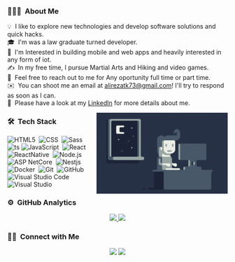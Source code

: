 
### 👨🏻‍💻 &nbsp;About Me

💡 &nbsp;I like to explore new technologies and develop software solutions and quick hacks.\
🎓 &nbsp;I'm was a law graduate turned developer.\
🌱 &nbsp;I'm Interested in building mobile and web apps and heavily interested in any form of iot.\
✍️ &nbsp;In my free time, I pursue Martial Arts and Hiking and video games.\
💬 &nbsp;Feel free to reach out to me for Any oportunity full time or part time.\
✉️ &nbsp;You can shoot me an email at alirezatk73@gmail.com! I'll try to respond as soon as I can.\
📄 &nbsp;Please have a look at my [LinkedIn](https://www.linkedin.com/in/art1373/) for more details about me.

<img alt="Night Coding" src="https://raw.githubusercontent.com/AVS1508/AVS1508/master/assets/Night-Coding.gif" align="right"/>

### 🛠 &nbsp;Tech Stack

![HTML5](https://img.shields.io/badge/-HTML5-05122A?style=flat&logo=HTML5)&nbsp;
![CSS](https://img.shields.io/badge/-CSS-05122A?style=flat&logo=CSS3&logoColor=1572B6)&nbsp;
![Sass](https://img.shields.io/badge/-Sass-05122A?style=flat&logo=Sass)&nbsp;
![ts](https://badgen.net/badge/-/TypeScript?icon=typescript&label&labelColor=blue&color=555555)
![JavaScript](https://img.shields.io/badge/-JavaScript-05122A?style=flat&logo=javascript)&nbsp;
![React](https://img.shields.io/badge/-React-05122A?style=flat&logo=react)&nbsp;
![ReactNative](https://img.shields.io/badge/-ReactNative-05122A?style=flat&logo=react)&nbsp;
![Node.js](https://img.shields.io/badge/-Node.js-05122A?style=flat&logo=node.js)&nbsp;
![ASP NetCore](https://img.shields.io/badge/-ASPNET-9584ba?style=flat&logo=dotnet)&nbsp;
![Nestjs](https://img.shields.io/badge/-Nestjs-05122A?style=flat&logo=Nestjs)&nbsp;
![Docker](https://img.shields.io/badge/-Docker-05122A?style=flat&logo=Docker)&nbsp;
![Git](https://img.shields.io/badge/-Git-05122A?style=flat&logo=git)&nbsp;
![GitHub](https://img.shields.io/badge/-GitHub-05122A?style=flat&logo=github)&nbsp;
![Visual Studio Code](https://img.shields.io/badge/-Visual%20Studio%20Code-05122A?style=flat&logo=visual-studio-code&logoColor=007ACC)&nbsp;
![Visual Studio](https://img.shields.io/badge/-Visual%20Studio-05122A?style=flat&logo=visual-studio&logoColor=956feb)&nbsp;


### ⚙️ &nbsp;GitHub Analytics

<p align="center">
<a href="https://github.com/art1373">
  <img height="180em" src="https://github-readme-stats-eight-theta.vercel.app/api?username=art1373&show_icons=true&theme=algolia&include_all_commits=true&count_private=true"/>
  <img height="180em" src="https://github-readme-stats-eight-theta.vercel.app/api/top-langs/?username=art1373&layout=compact&langs_count=8&theme=algolia"/>
</a>
</p>

### 🤝🏻 &nbsp;Connect with Me

<p align="center">
<a href="https://www.linkedin.com/in/alireza-tavakol73"><img src="https://img.shields.io/badge/-AlirezaTavakol-0077B5?style=flat&logo=Linkedin&logoColor=white"/></a>
<a href="mailto:alirezatk73@gmail.com"><img src="https://img.shields.io/badge/-alirezatk73@gmail.com-D14836?style=flat&logo=Gmail&logoColor=white"/></a>
